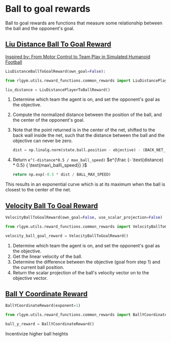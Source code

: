 # Ball to goal rewards

Ball to goal rewards are functions that measure some relationship between the ball and the opponent's goal.

## [Liu Distance Ball To Goal Reward](https://github.com/lucas-emery/rocket-league-gym/blob/7f07bfa980b84eea11627939dd7d7b1689efcfa7/rlgym/utils/reward_functions/common_rewards/ball_goal_rewards.py#L9)

[Inspired by: From Motor Control to Team Play in Simulated Humanoid Football](https://arxiv.org/pdf/2105.12196.pdf)

```python
LiuDistanceBallToGoalReward(own_goal=False):
```

```python
from rlgym.utils.reward_functions.common_rewards import LiuDistancePlayerToBallReward

liu_distance = LiuDistancePlayerToBallReward()
```

1. Determine which team the agent is on, and set the opponent's goal as the objective.
2. Compute the normalized distance between the position of the ball, and the center of the opponent's goal.
3. Note that the point returned is in the center of the net, shifted to the back wall inside the net, such that the distance between the ball and the objective can never be zero.

    ```python
    dist = np.linalg.norm(state.ball.position - objective) - (BACK_NET_Y - BACK_WALL_Y + BALL_RADIUS)
    ```

3. Return `e^(-distance*0.5 / max_ball_speed)` $e^{\frac {- \text{distance} * 0.5} { \text{max\_ball\_speed}} }$

    ```python
    return np.exp(-0.5 * dist / BALL_MAX_SPEED)
    ```

This results in an exponential curve which is at its maximum when the ball is closest to the center of the net.

## [Velocity Ball To Goal Reward](https://github.com/lucas-emery/rocket-league-gym/blob/7f07bfa980b84eea11627939dd7d7b1689efcfa7/rlgym/utils/reward_functions/common_rewards/ball_goal_rewards.py#L29)

```python
VelocityBallToGoalReward(own_goal=False, use_scalar_projection=False)
```

```python
from rlgym.utils.reward_functions.common_rewards import VelocityBallToGoalReward

velocity_ball_goal_reward = VelocityBallToGoalReward()
```

1. Determine which team the agent is on, and set the opponent's goal as the objective.
2. Get the linear velocity of the ball.
3. Determine the difference between the objective (goal from step 1) and the current ball position.
4. Return the scalar projection of the ball's velocity vector on to the objective vector.

## [Ball Y Coordinate Reward](https://github.com/lucas-emery/rocket-league-gym/blob/7f07bfa980b84eea11627939dd7d7b1689efcfa7/rlgym/utils/reward_functions/common_rewards/ball_goal_rewards.py#L60)

```python
BallYCoordinateReward(exponent=1)
```

```python
from rlgym.utils.reward_functions.common_rewards import BallYCoordinateReward

ball_y_reward = BallYCoordinateReward()
```

Incentivize higher ball heights
